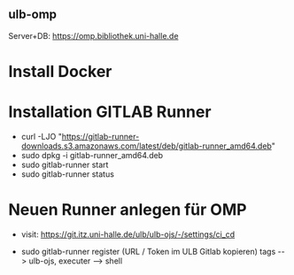 ## ulb-omp

Server+DB: https://omp.bibliothek.uni-halle.de

# Install Docker 

# Installation GITLAB Runner

- curl -LJO "https://gitlab-runner-downloads.s3.amazonaws.com/latest/deb/gitlab-runner_amd64.deb"  
- sudo dpkg -i gitlab-runner_amd64.deb
- sudo gitlab-runner start
- sudo gitlab-runner status

# Neuen Runner anlegen für OMP

- visit: https://git.itz.uni-halle.de/ulb/ulb-ojs/-/settings/ci_cd

- sudo gitlab-runner register (URL / Token im ULB Gitlab kopieren)
    tags --> ulb-ojs,
    executer --> shell
    
